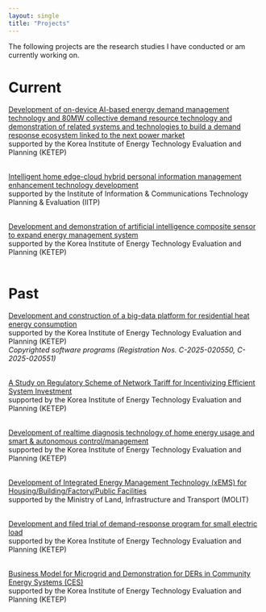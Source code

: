 ```yaml
---
layout: single
title: "Projects"
---
```


The following projects are the research studies I have conducted or am currently working on.

# __Current__<br/>

[Development of on-device AI-based energy demand management technology and 80MW collective demand resource technology and demonstration of related systems and technologies to build a demand response ecosystem linked to the next power market](https://srome.keit.re.kr/srome/biz/perform/reSrchDevSrch/retrieveProgNtisTaskSrchDtlView.do?projectId=2410012277)<br/>
supported by the Korea Institute of Energy Technology Evaluation and Planning (KETEP)<br/><br/>

[Intelligent home edge-cloud hybrid personal information management enhancement technology development](https://srome.keit.re.kr/srome/biz/perform/reSrchDevSrch/retrieveProgNtisTaskSrchDtlView.do?projectId=2710085435)<br/>
supported by the Institute of Information & Communications Technology Planning & Evaluation (IITP)<br/><br/>

[Development and demonstration of artificial intelligence composite sensor to expand energy management system](https://srome.keit.re.kr/srome/biz/perform/reSrchDevSrch/retrieveProgNtisTaskSrchDtlView.do?projectId=1415189010)<br/>
supported by the Korea Institute of Energy Technology Evaluation and Planning (KETEP)<br/><br/>

# __Past__<br/>

[Development and construction of a big-data platform for residential heat energy consumption](https://srome.keit.re.kr/srome/biz/perform/reSrchDevSrch/retrieveProgNtisTaskSrchDtlView.do?projectId=1415174745)<br/>
supported by the Korea Institute of Energy Technology Evaluation and Planning (KETEP)<br/>
_Copyrighted software programs (Registration Nos. C-2025-020550, C-2025-020551)_<br/><br/>

[A Study on Regulatory Scheme of Network Tariff for Incentivizing Efficient System Investment](https://srome.keit.re.kr/srome/biz/perform/reSrchDevSrch/retrieveProgNtisTaskSrchDtlView.do?projectId=1415170075)<br/>
supported by the Korea Institute of Energy Technology Evaluation and Planning (KETEP)<br/><br/>

[Development of realtime diagnosis technology of home energy usage and smart & autonomous control/management](https://srome.keit.re.kr/srome/biz/perform/reSrchDevSrch/retrieveProgNtisTaskSrchDtlView.do?projectId=1415165447)<br/>
supported by the Korea Institute of Energy Technology Evaluation and Planning (KETEP)<br/><br/>

[Development of Integrated Energy Management Technology (xEMS) for Housing/Building/Factory/Public Facilities](https://srome.keit.re.kr/srome/biz/perform/reSrchDevSrch/retrieveProgNtisTaskSrchDtlView.do?projectId=1615010393)<br/>
supported by the Ministry of Land, Infrastructure and Transport (MOLIT)<br/><br/>

[Development and filed trial of demand-response program for small electric load](https://srome.keit.re.kr/srome/biz/perform/reSrchDevSrch/retrieveProgNtisTaskSrchDtlView.do?projectId=1415145636)<br/>
supported by the Korea Institute of Energy Technology Evaluation and Planning (KETEP)<br/><br/>

[Business Model for Microgrid and Demonstration for DERs in Community Energy Systems (CES)](https://srome.keit.re.kr/srome/biz/perform/reSrchDevSrch/retrieveProgNtisTaskSrchDtlView.do?projectId=1415145588)<br/>
supported by the Korea Institute of Energy Technology Evaluation and Planning (KETEP)<br/><br/>
